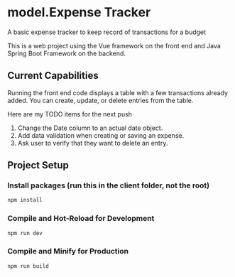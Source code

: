 # model.Expense Tracker

A basic expense tracker to keep record of transactions for a budget

This is a web project using the Vue framework on the front end and Java Spring Boot Framework on the backend.

## Current Capabilities

Running the front end code displays a table with a few transactions already added. You can create, update, or delete entries from the table.

Here are my TODO items for the next push
1. Change the Date column to an actual date object.
2. Add data validation when creating or saving an expense.
3. Ask user to verify that they want to delete an entry.

## Project Setup

### Install packages (run this in the client folder, not the root)

```sh
npm install
```

### Compile and Hot-Reload for Development

```sh
npm run dev
```

### Compile and Minify for Production

```sh
npm run build
```
